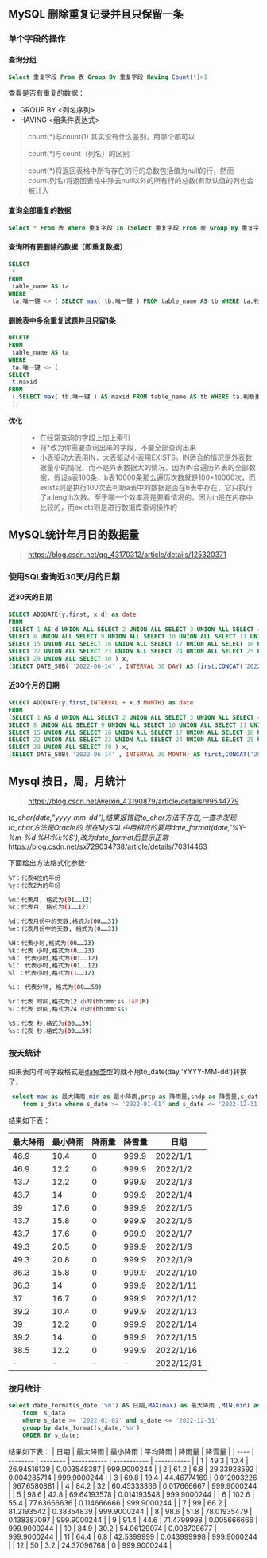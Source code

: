 ##  MySQL 删除重复记录并且只保留一条

### 单个字段的操作

#### 查询分组

~~~sql
Select 重复字段 From 表 Group By 重复字段 Having Count(*)>1
~~~

查看是否有重复的数据：

- GROUP BY <列名序列>
- HAVING <组条件表达式>



> count(*)与count(1) 其实没有什么差别，用哪个都可以
>
> count(*)与count（列名）的区别：
>
> count(*)将返回表格中所有存在的行的总数包括值为null的行，然而count(列名)将返回表格中除去null以外的所有行的总数(有默认值的列也会被计入

####  **查询全部重复的数据**

~~~sql
Select * From 表 Where 重复字段 In (Select 重复字段 From 表 Group By 重复字段 Having Count(*)>1)
~~~

#### **查询所有要删除的数据（即重复数据）**

~~~sql
SELECT
 * 
FROM
 table_name AS ta 
WHERE
 ta.唯一键 <> ( SELECT max( tb.唯一键 ) FROM table_name AS tb WHERE ta.判断重复的列 = tb.判断重复的列 );
~~~

#### **删除表中多余重复试题并且只留1条**

~~~sql
DELETE 
FROM
 table_name AS ta 
WHERE
 ta.唯一键 <> (
SELECT
 t.maxid 
FROM
 ( SELECT max( tb.唯一键 ) AS maxid FROM table_name AS tb WHERE ta.判断重复的列 = tb.判断重复的列 ) t 
 );
~~~

**优化**
> - 在经常查询的字段上加上索引
> - 将*改为你需要查询出来的字段，不要全部查询出来
> - 小表驱动大表用IN，大表驱动小表用EXISTS。IN适合的情况是外表数据量小的情况，而不是外表数据大的情况，因为IN会遍历外表的全部数据，假设a表100条，b表10000条那么遍历次数就是100*10000次，而exists则是执行100次去判断a表中的数据是否在b表中存在，它只执行了a.length次数。至于哪一个效率高是要看情况的，因为in是在内存中比较的，而exists则是进行数据库查询操作的
>

## MySQL统计年月日的数据量

>https://blog.csdn.net/qq_43170312/article/details/125320371

### 使用SQL查询近30天/月的日期

####  近30天的日期

```sql
SELECT ADDDATE(y.first, x.d) as date
FROM
(SELECT 1 AS d UNION ALL SELECT 2 UNION ALL SELECT 3 UNION ALL SELECT 4 UNION ALL SELECT 5 UNION ALL SELECT 6 UNION ALL SELECT 7 UNION ALL
SELECT 8 UNION ALL SELECT 9 UNION ALL SELECT 10 UNION ALL SELECT 11 UNION ALL SELECT 12 UNION ALL SELECT 13 UNION ALL SELECT 14 UNION ALL
SELECT 15 UNION ALL SELECT 16 UNION ALL SELECT 17 UNION ALL SELECT 18 UNION ALL SELECT 19 UNION ALL SELECT 20 UNION ALL SELECT 21 UNION ALL
SELECT 22 UNION ALL SELECT 23 UNION ALL SELECT 24 UNION ALL SELECT 25 UNION ALL SELECT 26 UNION ALL SELECT 27 UNION ALL SELECT 28 UNION ALL
SELECT 29 UNION ALL SELECT 30 ) x,
(SELECT DATE_SUB( '2022-06-14' , INTERVAL 30 DAY) AS first,CONCAT('2022-06-14') AS last) y
```

#### 近30个月的日期

```sql
SELECT ADDDATE(y.first,INTERVAL + x.d MONTH) as date
FROM
(SELECT 1 AS d UNION ALL SELECT 2 UNION ALL SELECT 3 UNION ALL SELECT 4 UNION ALL SELECT 5 UNION ALL SELECT 6 UNION ALL SELECT 7 UNION ALL
SELECT 8 UNION ALL SELECT 9 UNION ALL SELECT 10 UNION ALL SELECT 11 UNION ALL SELECT 12 UNION ALL SELECT 13 UNION ALL SELECT 14 UNION ALL
SELECT 15 UNION ALL SELECT 16 UNION ALL SELECT 17 UNION ALL SELECT 18 UNION ALL SELECT 19 UNION ALL SELECT 20 UNION ALL SELECT 21 UNION ALL
SELECT 22 UNION ALL SELECT 23 UNION ALL SELECT 24 UNION ALL SELECT 25 UNION ALL SELECT 26 UNION ALL SELECT 27 UNION ALL SELECT 28 UNION ALL
SELECT 29 UNION ALL SELECT 30 ) x,
(SELECT DATE_SUB( '2022-06-14' , INTERVAL 30 MONTH) AS first,CONCAT('2022-06-14') AS last) y
```

## Mysql 按日，周，月统计

> https://blog.csdn.net/weixin_43190879/article/details/99544779

*to_char(date,”yyyy-mm-dd”),结果报错说to_char方法不存在,一查才发现to_char方法是Oracle的,想在MySQL中用相应的要用date_format(date,’%Y-%m-%d %H:%i:%S’),改为date_format后显示正常*https://blog.csdn.net/sx729034738/article/details/70314463

下面给出方法格式化参数:

```sh
%Y：代表4位的年份
%y：代表2为的年份

%m：代表月, 格式为(01……12)
%c：代表月, 格式为(1……12)

%d：代表月份中的天数,格式为(00……31)
%e：代表月份中的天数, 格式为(0……31)

%H：代表小时,格式为(00……23)
%k：代表 小时,格式为(0……23)
%h： 代表小时,格式为(01……12)
%I： 代表小时,格式为(01……12)
%l ：代表小时,格式为(1……12)

%i： 代表分钟, 格式为(00……59)

%r：代表 时间,格式为12 小时(hh:mm:ss [AP]M)
%T：代表 时间,格式为24 小时(hh:mm:ss)

%S：代表 秒,格式为(00……59)
%s：代表 秒,格式为(00……59)
```

### 按天统计

如果表内时间字段格式是[date类](https://so.csdn.net/so/search?q=date类&spm=1001.2101.3001.7020)型的就不用to_date(day,‘YYYY-MM-dd’)转换了，

```sql
 select max as 最大降雨,min as 最小降雨,prcp as 降雨量,sndp as 降雪量,s_date as 日期
    from s_data where s_date >= '2022-01-01' and s_date <= '2022-12-31'
```
结果如下表：

| 最大降雨 | 最小降雨 | 降雨量 | 降雪量 | 日期       |
| -------- | -------- | ------ | ------ | ---------- |
| 46.9     | 10.4     | 0      | 999.9  | 2022/1/1   |
| 46.9     | 12.2     | 0      | 999.9  | 2022/1/2   |
| 43.7     | 12.2     | 0      | 999.9  | 2022/1/3   |
| 43.7     | 14       | 0      | 999.9  | 2022/1/4   |
| 39       | 17.6     | 0      | 999.9  | 2022/1/5   |
| 43.7     | 15.8     | 0      | 999.9  | 2022/1/6   |
| 43.7     | 17.6     | 0      | 999.9  | 2022/1/7   |
| 49.3     | 20.5     | 0      | 999.9  | 2022/1/8   |
| 49.3     | 20.8     | 0      | 999.9  | 2022/1/9   |
| 36.3     | 15.8     | 0      | 999.9  | 2022/1/10  |
| 36.3     | 14       | 0      | 999.9  | 2022/1/11  |
| 37       | 16.7     | 0      | 999.9  | 2022/1/12  |
| 39.2     | 10.4     | 0      | 999.9  | 2022/1/13  |
| 39       | 12.2     | 0      | 999.9  | 2022/1/14  |
| 39.2     | 14       | 0      | 999.9  | 2022/1/15  |
| 38.5     | 12.2     | 0      | 999.9  | 2022/1/16  |
| -        | -        | -      | -      | 2022/12/31 |

### 按月统计

```sql
select date_format(s_date,'%m') AS 日期,MAX(max) as 最大降雨 ,MIN(min) as 最小降雨 , AVG(temp) as 平均降雨, AVG(prcp) as 降雨量, AVG(sndp) as 降雪量
    from  s_data  
    where s_date >= '2022-01-01' and s_date <= '2022-12-31'
    group by date_format(s_date,'%m')  
    ORDER BY s_date;  
```
结果如下表：
| 日期 | 最大降雨 | 最小降雨 | 平均降雨    | 降雨量      | 降雪量      |
| ---- | -------- | -------- | ----------- | ----------- | ----------- |
| 1    | 49.3     | 10.4     | 26.94516139 | 0.003548387 | 999.9000244 |
| 2    | 61.2     | 6.8      | 29.33928592 | 0.004285714 | 999.9000244 |
| 3    | 69.8     | 19.4     | 44.46774169 | 0.012903226 | 967.6580881 |
| 4    | 84.2     | 32       | 60.45333366 | 0.017666667 | 999.9000244 |
| 5    | 98.6     | 42.8     | 69.64193578 | 0.014193548 | 999.9000244 |
| 6    | 102.6    | 55.4     | 77.63666636 | 0.114666666 | 999.9000244 |
| 7    | 99       | 66.2     | 81.2193542  | 0.38354839  | 999.9000244 |
| 8    | 98.6     | 51.8     | 78.01935479 | 0.138387097 | 999.9000244 |
| 9    | 91.4     | 44.6     | 71.4799998  | 0.005666666 | 999.9000244 |
| 10   | 84.9     | 30.2     | 54.06129074 | 0.008709677 | 999.9000244 |
| 11   | 64.4     | 6.8      | 42.5399999  | 0.043999998 | 999.9000244 |
| 12   | 50       | 3.2      | 24.37096768 | 0           | 999.9000244 |